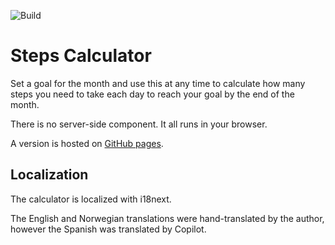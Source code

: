 ![Build](https://github.com/github/docs/actions/workflows/static.yml/badge.svg)

# Steps Calculator

Set a goal for the month and use this at any time to calculate how many steps you need to take each day to reach your goal by the end of the month.

There is no server-side component. It all runs in your browser.

A version is hosted on [GitHub pages](https://penguinofthunder.github.io/stepscalc/).

## Localization

The calculator is localized with i18next.

The English and Norwegian translations were hand-translated by the author, however the Spanish was translated by Copilot.
